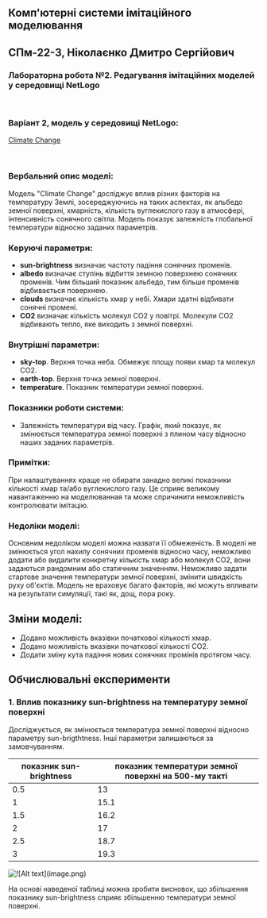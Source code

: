 ## Комп'ютерні системи імітаційного моделювання
## СПм-22-3, **Ніколаєнко Дмитро Сергійович**
### Лабораторна робота №**2**. Редагування імітаційних моделей у середовищі NetLogo

<br>

### Варіант 2, модель у середовищі NetLogo:
[Climate Change](https://www.netlogoweb.org/launch#http://www.netlogoweb.org/assets/modelslib/Sample%20Models/Earth%20Science/Climate%20Change.nlogo)

<br>

### Вербальний опис моделі:
Модель "Climate Change" досліджує вплив різних факторів на температуру Землі, зосереджуючись на таких аспектах, як альбедо земної поверхні, хмарність, кількість вуглекислого газу в атмосфері, інтенсивність сонячного світла. Модель показує залежність глобальної температури відносно заданих параметрів. 

### Керуючі параметри:
- **sun-brightness** визначає частоту падіння сонячних променів.
- **albedo** визначає ступінь відбиття земною поверхнею сонячних променів. Чим більший показник альбедо, тим більше променів відбивається поверхнею.
- **clouds** визначає кількість хмар у небі. Хмари здатні відбивати сонячні промені.
- **CO2** визначає кількість молекул CO2 у повітрі. Молекули CO2 відбивають тепло, яке виходить з земної поверхні.

### Внутрішні параметри:
- **sky-top**. Верхня точка неба. Обмежує площу появи хмар та молекул СO2.
- **earth-top**. Верхня точка земної поверхні.
- **temperature**. Показник температури земної поверхні.

### Показники роботи системи:
- Залежність температури від часу. Графік, який показує, як змінюється температура земної поверхні з плином часу відносно наших заданих параметрів.

### Примітки:
При налаштуваннях краще не обирати занадно великі показники кількості хмар та/або вуглекислого газу. Це сприяє великому навантаженню на моделюванная та може спричинити неможливість контролювати імітацію.

### Недоліки моделі:
Основним недоліком моделі можна назвати її обмеженість. В моделі не змінюється угол нахилу сонячних променів відносно часу, неможливо додати або видалити конкретну кількість хмар або молекул CO2, вони задаються рандомним або статичним значенням. Неможливо задати стартове значення температури земної поверхні, змінити швидкість руху об'єктів. Модель не враховує багато факторів, які можуть впливати на результати симуляції, такі як, дощ, пора року.

## Зміни моделі:
- Додано можливість вказівки початкової кількості хмар.
- Додано можливість вказівки початкової кількості CO2.
- Додати зміну кута падіння нових сонячних промінів протягом часу.

## Обчислювальні експерименти
### 1. Вплив показнику sun-brightness на температуру земної поверхні
Досліджується, як змінюється температура земної поверхні відносно параметру sun-brigthtness. Інші параметри залишаються за замовчуванням.

<table>
<thead>
<tr><th>показник sun-brightness</th><th>показник температури земної поверхні на 500-му такті</th></tr>
</thead>
<tbody>
<tr><td>0.5</td><td>13</td></tr>
<tr><td>1</td><td>15.1</td></tr>
<tr><td>1.5</td><td>16.2</td></tr>
<tr><td>2</td><td>17</td></tr>
<tr><td>2.5</td><td>18.7</td></tr>
<tr><td>3</td><td>19.3</td></tr>
</tbody>
</table>

![!\[Alt text\](image.png)](<Sunbright.png>)

На основі наведеної таблиці можна зробити висновок, що збільшення показнику sun-brightness сприяє збільшенню температури земної поверхні.
